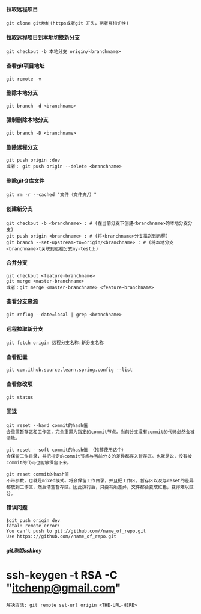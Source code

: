#### 拉取远程项目
    git clone git地址(https或者git 开头，两者互相切换)
#### 拉取远程项目到本地切换新分支
    git checkout -b 本地分支 origin/<branchname>
#### 查看git项目地址
    git remote -v
#### 删除本地分支
    git branch -d <branchname>
#### 强制删除本地分支
    git branch -D <branchname>
#### 删除远程分支
    git push origin :dev
    或者： git push origin --delete <branchname>
#### 删除git仓库文件
    git rm -r --cached "文件（文件夹/）"
#### 创建新分支
    git checkout -b <branchname> : # (在当前分支下创建<branchname>的本地分支分支)
    git push origin <branchname> : # (将<branchname>分支推送到远程)
    git branch --set-upstream-to=origin/<branchname> : # (将本地分支<branchname>t关联到远程分支my-test上)
#### 合并分支
    git checkout <feature-branchname>
    git merge <master-branchname>
    或者：git merge <master-branchname> <feature-branchname>
#### 查看分支来源
    git reflog --date=local | grep <branchname>
#### 远程拉取新分支
    git fetch origin 远程分支名称:新分支名称
#### 查看配置
    git com.ithub.source.learn.spring.config --list
#### 查看修改项
    git status
#### 回退
    git reset --hard commit的hash值
    会重置暂存区和工作区，完全重置为指定的commit节点。当前分支没有commit的代码必然会被清除。

    git reset --soft commit的hash值 （推荐使用这个）
    会保留工作目录，并把指定的commit节点与当前分支的差异都存入暂存区。也就是说，没有被commit的代码也能够保留下来。

    git reset commit的hash值
    不带参数，也就是mixed模式。将会保留工作目录，并且把工作区，暂存区以及与reset的差异都放到工作区，然后清空暂存区。因此执行后，只要有所差异，文件都会变成红色，变得难以区分。

#### 错误问题
    $git push origin dev
    fatal: remote error:
    You can't push to git://github.com//name_of_repo.git
    Use https:://github.com//name_of_repo.git


##### git添加sshkey
ssh-keygen -t RSA -C "itchenp@gmail.com"
=======
    解决方法: git remote set-url origin <THE-URL-HERE>   
